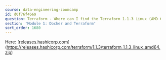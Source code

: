 ```yaml
---
course: data-engineering-zoomcamp
id: d0f76f4669
question: Terraform - Where can I find the Terraform 1.1.3 Linux (AMD 64)?
section: 'Module 1: Docker and Terraform'
sort_order: 1680
---
```


Here: [[releases.hashicorp.com](https://releases.hashicorp.com/terraform/1.1.3/terraform_1.1.3_linux_amd64.zip)](https://releases.hashicorp.com/terraform/1.1.3/terraform_1.1.3_linux_amd64.zip)

